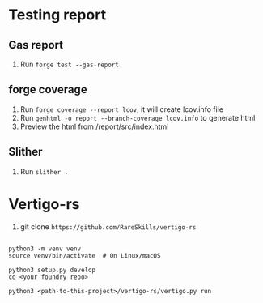 # Testing report

## Gas report
1. Run `forge test --gas-report`


## forge coverage

1. Run `forge coverage --report lcov`, it will create lcov.info file
1. Run `genhtml -o report --branch-coverage lcov.info` to generate html
3. Preview the html from /report/src/index.html


## Slither
1. Run `slither .`

# Vertigo-rs
1. git clone `https://github.com/RareSkills/vertigo-rs`
```shell

python3 -m venv venv
source venv/bin/activate  # On Linux/macOS

python3 setup.py develop
cd <your foundry repo>

python3 <path-to-this-project>/vertigo-rs/vertigo.py run
```